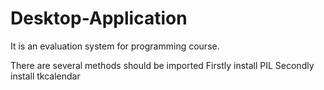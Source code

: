 # Desktop-Application
It is an evaluation system for programming course.

There are several methods should be imported
Firstly install PIL
Secondly install tkcalendar

